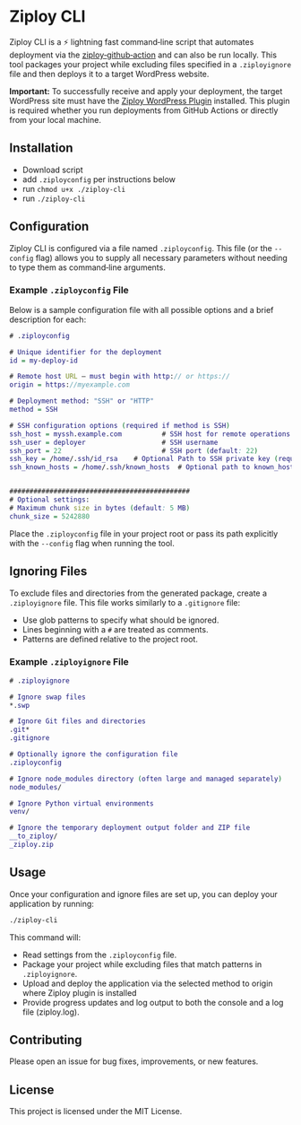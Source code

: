# Ziploy CLI

Ziploy CLI is a :zap: lightning fast command‑line script that automates deployment via the [ziploy‑github‑action](https://github.com/code-soup/ziploy-github-action) and can also be run locally. This tool packages your project while excluding files specified in a `.ziployignore` file and then deploys it to a target WordPress website.

**Important:** To successfully receive and apply your deployment, the target WordPress site must have the [Ziploy WordPress Plugin](https://www.ziploy.com) installed. This plugin is required whether you run deployments from GitHub Actions or directly from your local machine.

## Installation

-   Download script
-   add `.ziployconfig` per instructions below
-   run `chmod u+x ./ziploy-cli`
-   run `./ziploy-cli`

## Configuration

Ziploy CLI is configured via a file named `.ziployconfig`. This file (or the `--config` flag) allows you to supply all necessary parameters without needing to type them as command‑line arguments.

### Example `.ziployconfig` File

Below is a sample configuration file with all possible options and a brief description for each:

```dot
# .ziployconfig

# Unique identifier for the deployment
id = my-deploy-id

# Remote host URL – must begin with http:// or https://
origin = https://myexample.com

# Deployment method: "SSH" or "HTTP"
method = SSH

# SSH configuration options (required if method is SSH)
ssh_host = myssh.example.com          # SSH host for remote operations
ssh_user = deployer                   # SSH username
ssh_port = 22                         # SSH port (default: 22)
ssh_key = /home/.ssh/id_rsa    # Optional Path to SSH private key (required if deploying from local machine)
ssh_known_hosts = /home/.ssh/known_hosts  # Optional path to known_hosts file (required if deploying from local machine)


#############################################
# Optional settings:
# Maximum chunk size in bytes (default: 5 MB)
chunk_size = 5242880
```

Place the `.ziployconfig` file in your project root or pass its path explicitly with the `--config` flag when running the tool.

## Ignoring Files

To exclude files and directories from the generated package, create a `.ziployignore` file. This file works similarly to a `.gitignore` file:

-   Use glob patterns to specify what should be ignored.
-   Lines beginning with a `#` are treated as comments.
-   Patterns are defined relative to the project root.

### Example `.ziployignore` File

```dot
# .ziployignore

# Ignore swap files
*.swp

# Ignore Git files and directories
.git*
.gitignore

# Optionally ignore the configuration file
.ziployconfig

# Ignore node_modules directory (often large and managed separately)
node_modules/

# Ignore Python virtual environments
venv/

# Ignore the temporary deployment output folder and ZIP file
__to_ziploy/
_ziploy.zip
```

## Usage

Once your configuration and ignore files are set up, you can deploy your application by running:

```bash
./ziploy-cli
```

This command will:

-   Read settings from the `.ziployconfig` file.
-   Package your project while excluding files that match patterns in `.ziployignore`.
-   Upload and deploy the application via the selected method to origin where Ziploy plugin is installed
-   Provide progress updates and log output to both the console and a log file (ziploy.log).

## Contributing

Please open an issue for bug fixes, improvements, or new features.

## License

This project is licensed under the MIT License.
